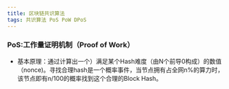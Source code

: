 ```yaml
---
title: 区块链共识算法
tags: 共识算法 PoS PoW DPoS
---
```


### PoS:工作量证明机制（Proof of Work）

 - 基本原理：通过计算出一个）满足某个Hash难度（由N个前导0构成）的数值（nonce)。寻找合理hash是一个概率事件，当节点拥有占全网n%的算力时，该节点即有n/100的概率找到这个合理的Block Hash。